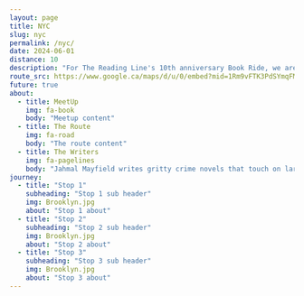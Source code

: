 ```yaml
---
layout: page
title: NYC
slug: nyc
permalink: /nyc/
date: 2024-06-01
distance: 10
description: "For The Reading Line's 10th anniversary Book Ride, we are in New York City"
route_src: https://www.google.ca/maps/d/u/0/embed?mid=1Rm9vFTK3PdSYmqFMdEC1vtOGKMMLvng&ehbc=2E312F
future: true
about:
  - title: MeetUp
    img: fa-book
    body: "Meetup content"
  - title: The Route
    img: fa-road
    body: "The route content"
  - title: The Writers
    img: fa-pagelines
    body: "Jahmal Mayfield writes gritty crime novels that touch on large social issues. He was born in Virginia but currently resides in New Jersey. In addition to writing, he serves as the director of a nonprofit program that provides employment support to people with disabilities. Shenequa A. Golding is a writer and an editor whose work focuses on race, gender, popular culture, and entertainment. A native New Yorker, Golding returned to her roots as an entertainment writer. Her work, both on-camera and in print, has appeared in prominent Black publications such as Vibe and Essence, as well as mainstream outlets, including Complex, the Associated Press, BBC, and Vanity Fair."
journey:
  - title: "Stop 1"
    subheading: "Stop 1 sub header"
    img: Brooklyn.jpg
    about: "Stop 1 about"
  - title: "Stop 2"
    subheading: "Stop 2 sub header"
    img: Brooklyn.jpg
    about: "Stop 2 about"
  - title: "Stop 3"
    subheading: "Stop 3 sub header"
    img: Brooklyn.jpg
    about: "Stop 3 about"
---
```

